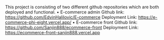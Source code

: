 This project is consisting of two different github repositories which are both deployed and functional. 
•	E-commerce admin 
Github link: https://github.com/EdvinHalilovic/E-commerce
Deployment Link: https://e-commerce-phi-eight.vercel.app/
•	E-commerce front
Github link: https://github.com/Sanjin888/ecommerce-front
Deployment Link: https://ecommerce-front-sanjin888.vercel.app
